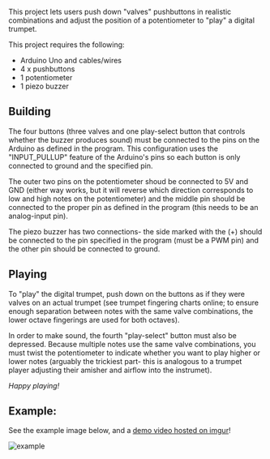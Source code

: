 This project lets users push down "valves" pushbuttons in realistic combinations and adjust the position of a potentiometer to "play" a digital trumpet.

This project requires the following:
* Arduino Uno and cables/wires
* 4 x pushbuttons
* 1 potentiometer
* 1 piezo buzzer

## Building
The four buttons (three valves and one play-select button that controls whether the buzzer produces sound) must be connected to the pins on the Arduino as defined in the program. This configuration uses the "INPUT_PULLUP" feature of the Arduino's pins so each button is only connected to ground and the specified pin.

The outer two pins on the potentiometer shoud be connected to 5V and GND (either way works, but it will reverse which direction corresponds to low and high notes on the potentiometer) and the middle pin should be connected to the proper pin as defined in the program (this needs to be an analog-input pin).

The piezo buzzer has two connections- the side marked with the (+) should be connected to the pin specified in the program (must be a PWM pin) and the other pin should be connected to ground.

## Playing
To "play" the digital trumpet, push down on the buttons as if they were valves on an actual trumpet (see trumpet fingering charts online; to ensure enough separation between notes with the same valve combinations, the lower octave fingerings are used for both octaves).

In order to make sound, the fourth "play-select" button must also be depressed. Because multiple notes use the same valve combinations, you must twist the potentiometer to indicate whether you want to play higher or lower notes (arguably the trickiest part- this is analogous to a trumpet player adjusting their amisher and airflow into the instrumet). 

*Happy playing!*

## Example:
See the example image below, and a [demo video hosted on imgur](https://imgur.com/a/6rfqM4O)!

![example](example.png)